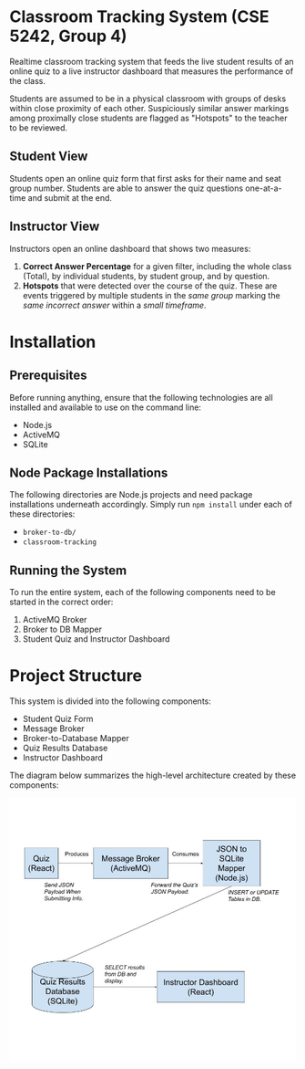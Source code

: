 # Classroom Tracking System (CSE 5242, Group 4)

Realtime classroom tracking system that feeds the live student results of an online quiz to a live instructor dashboard that measures the performance of the class.

Students are assumed to be in a physical classroom with groups of desks within close proximity of each other. Suspiciously similar answer markings among proximally close students are flagged as "Hotspots" to the teacher to be reviewed.

## Student View
Students open an online quiz form that first asks for their name and seat group number. Students are able to answer the quiz questions one-at-a-time and submit at the end.

## Instructor View
Instructors open an online dashboard that shows two measures:
1. **Correct Answer Percentage** for a given filter, including the whole class (Total), by individual students, by student group, and by question.
2. **Hotspots** that were detected over the course of the quiz. These are events triggered by multiple students in the *same group* marking the *same incorrect answer* within a *small timeframe*.

# Installation

## Prerequisites
Before running anything, ensure that the following technologies are all installed and available to use on the command line:
+ Node.js
+ ActiveMQ
+ SQLite

## Node Package Installations
The following directories are Node.js projects and need package installations underneath accordingly. Simply run `npm install` under each of these directories:
+ `broker-to-db/`
+ `classroom-tracking`

## Running the System
To run the entire system, each of the following components need to be started in the correct order:
1. ActiveMQ Broker
2. Broker to DB Mapper
3. Student Quiz and Instructor Dashboard

# Project Structure
This system is divided into the following components:
+ Student Quiz Form
+ Message Broker
+ Broker-to-Database Mapper
+ Quiz Results Database
+ Instructor Dashboard

The diagram below summarizes the high-level architecture created by these components:

![System High-Level Architecture](/images/project-architecture.jpg)
